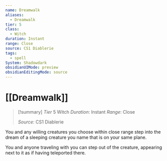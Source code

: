 ```yaml
---
name: Dreamwalk
aliases:
  - Dreamwalk
tier: 5
class:
  - Witch
duration: Instant
range: Close
source: CS1 Diablerie
tags:
  - spell
System: Shadowdark
obsidianUIMode: preview
obsidianEditingMode: source
---
```








 # [[Dreamwalk]]

>[!summary]
> *Tier* 5
> Witch
> *Duration*: Instant
> *Range*: Close
> 
> *Source:* CS1 Diablerie

You and any willing creatures you choose within close range step into the dream of a sleeping creature you name that is on your same plane. 

You and anyone traveling with you can step out of the creature, appearing next to it as if having teleported there.


